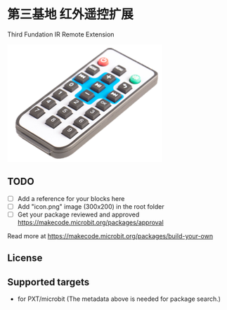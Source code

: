 # 第三基地 红外遥控扩展
Third Fundation IR Remote Extension

![remote control](./ir_remote.png?raw=true "remote control")

## TODO

- [ ] Add a reference for your blocks here
- [ ] Add "icon.png" image (300x200) in the root folder
- [ ] Get your package reviewed and approved https://makecode.microbit.org/packages/approval

Read more at https://makecode.microbit.org/packages/build-your-own

## License



## Supported targets

* for PXT/microbit
(The metadata above is needed for package search.)
